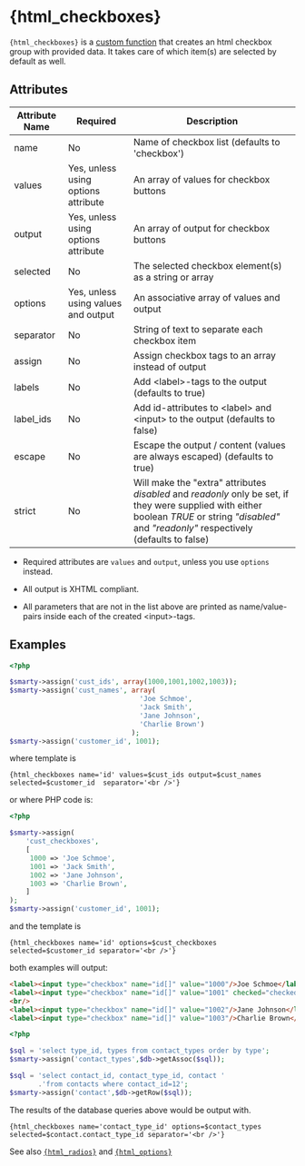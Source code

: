 # {html_checkboxes}

`{html_checkboxes}` is a [custom function](index.md)
that creates an html checkbox group with provided data. It takes care of
which item(s) are selected by default as well.

## Attributes

| Attribute Name | Required                            | Description                                                                                                                                                                                       |
|----------------|-------------------------------------|---------------------------------------------------------------------------------------------------------------------------------------------------------------------------------------------------|
| name           | No                                  | Name of checkbox list (defaults to 'checkbox')                                                                                                                                                    |
| values         | Yes, unless using options attribute | An array of values for checkbox buttons                                                                                                                                                           |
| output         | Yes, unless using options attribute | An array of output for checkbox buttons                                                                                                                                                           |
| selected       | No                                  | The selected checkbox element(s) as a string or array                                                                                                                                             |
| options        | Yes, unless using values and output | An associative array of values and output                                                                                                                                                         |
| separator      | No                                  | String of text to separate each checkbox item                                                                                                                                                     |
| assign         | No                                  | Assign checkbox tags to an array instead of output                                                                                                                                                |
| labels         | No                                  | Add <label\>-tags to the output (defaults to true)                                                                                                                                                |
| label\_ids     | No                                  | Add id-attributes to <label\> and <input\> to the output (defaults to false)                                                                                                                      |
| escape         | No                                  | Escape the output / content (values are always escaped) (defaults to true)                                                                                                                        |
| strict         | No                                  | Will make the "extra" attributes *disabled* and *readonly* only be set, if they were supplied with either boolean *TRUE* or string *"disabled"* and *"readonly"* respectively (defaults to false) |

- Required attributes are `values` and `output`, unless you use `options` instead.

- All output is XHTML compliant.

- All parameters that are not in the list above are printed as
  name/value-pairs inside each of the created <input\>-tags.

## Examples

```php
<?php

$smarty->assign('cust_ids', array(1000,1001,1002,1003));
$smarty->assign('cust_names', array(
                                'Joe Schmoe',
                                'Jack Smith',
                                'Jane Johnson',
                                'Charlie Brown')
                              );
$smarty->assign('customer_id', 1001);
```

where template is

```smarty
{html_checkboxes name='id' values=$cust_ids output=$cust_names selected=$customer_id  separator='<br />'}
```

or where PHP code is:

```php
<?php

$smarty->assign(
    'cust_checkboxes', 
    [
     1000 => 'Joe Schmoe',
     1001 => 'Jack Smith',
     1002 => 'Jane Johnson',
     1003 => 'Charlie Brown',
    ]
);
$smarty->assign('customer_id', 1001);
```

and the template is

```smarty
{html_checkboxes name='id' options=$cust_checkboxes selected=$customer_id separator='<br />'}
```

both examples will output:

```html
<label><input type="checkbox" name="id[]" value="1000"/>Joe Schmoe</label><br/>
<label><input type="checkbox" name="id[]" value="1001" checked="checked"/>Jack Smith</label>
<br/>
<label><input type="checkbox" name="id[]" value="1002"/>Jane Johnson</label><br/>
<label><input type="checkbox" name="id[]" value="1003"/>Charlie Brown</label><br/>
```

```php
<?php

$sql = 'select type_id, types from contact_types order by type';
$smarty->assign('contact_types',$db->getAssoc($sql));

$sql = 'select contact_id, contact_type_id, contact '
       .'from contacts where contact_id=12';
$smarty->assign('contact',$db->getRow($sql));
```

The results of the database queries above would be output with.

```smarty
{html_checkboxes name='contact_type_id' options=$contact_types selected=$contact.contact_type_id separator='<br />'}
```

See also [`{html_radios}`](./language-function-html-radios.md) and
[`{html_options}`](./language-function-html-options.md)
